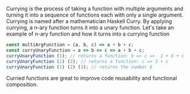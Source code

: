 
 Currying is the process of taking a function with multiple arguments and turning it into a sequence of functions each with only a single argument. Currying is named after a mathematician Haskell Curry. By applying currying, a n-ary function turns it into a unary function. Let's take an example of n-ary function and how it turns into a currying function

 ```javascript
 const multiArgFunction = (a, b, c) => a + b + c;
 const curryUnaryFunction = a => b => c => a + b + c;
 curryUnaryFunction (1); // returns a function: b => c =>  1 + b + c
 curryUnaryFunction (1) (2); // returns a function: c => 3 + c
 curryUnaryFunction (1) (2) (3); // returns the number 6
 ```

 Curried functions are great to improve code reusability and functional composition.
